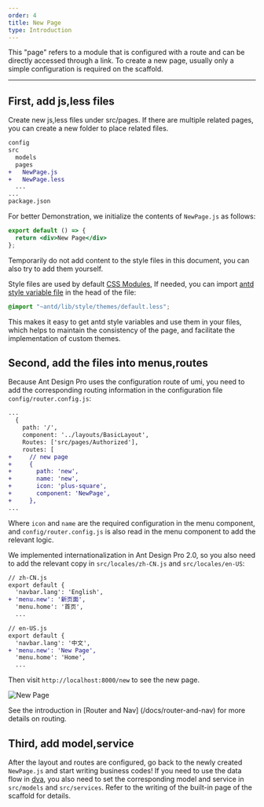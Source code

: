 ```yaml
---
order: 4
title: New Page
type: Introduction
---
```


This "page" refers to a module that is configured with a route and can be directly accessed through a link. To create a new page, usually only a simple configuration is required on the scaffold.

---

## First, add js,less files

Create new js,less files under src/pages. If there are multiple related pages, you can create a new folder to place related files.

```diff
config
src
  models
  pages
+   NewPage.js
+   NewPage.less
  ...
...
package.json
```

For better Demonstration, we initialize the contents of `NewPage.js` as follows:

```jsx
export default () => {
  return <div>New Page</div>
};
```

Temporarily do not add content to the style files in this document, you can also try to add them yourself.

Style files are used by default [CSS Modules](http://www.ruanyifeng.com/blog/2016/06/css_modules.html), If needed, you can import [antd style variable file](https://github.com/ant-design/ant-design/blob/master/components/style/themes/default.less) in the head of the file:

```css
@import "~antd/lib/style/themes/default.less";
```

This makes it easy to get antd style variables and use them in your files, which helps to maintain the consistency of the page, and facilitate the implementation of custom themes.

## Second, add the files into menus,routes

Because Ant Design Pro uses the configuration route of umi, you need to add the corresponding routing information in the configuration file `config/router.config.js`:

```diff
...
  {
    path: '/',
    component: '../layouts/BasicLayout',
    Routes: ['src/pages/Authorized'],
    routes: [
+     // new page
+     {
+       path: 'new',
+       name: 'new',
+       icon: 'plus-square',
+       component: 'NewPage',
+     },
...
```

Where `icon` and `name` are the required configuration in the menu component, and `config/router.config.js` is also read in the menu component to add the relevant logic.

We implemented internationalization in Ant Design Pro 2.0, so you also need to add the relevant copy in `src/locales/zh-CN.js` and `src/locales/en-US`:

```diff
// zh-CN.js
export default {
  'navbar.lang': 'English',
+ 'menu.new': '新页面',
  'menu.home': '首页',
  ...
```

```diff
// en-US.js
export default {
  'navbar.lang': '中文',
+ 'menu.new': 'New Page',
  'menu.home': 'Home',
  ...
```

Then visit `http://localhost:8000/new` to see the new page.

<img alt="New Page" src="https://gw.alipayobjects.com/zos/rmsportal/PNyWCgzHEynHvMSXxSQe.png" />

See the introduction in [Router and Nav] (/docs/router-and-nav) for more details on routing.

## Third, add model,service

After the layout and routes are configured, go back to the newly created `NewPage.js` and start writing business codes! If you need to use the data flow in [dva](https://github.com/dvajs/dva/), you also need to set the corresponding model and service in `src/models` and `src/services`. Refer to the writing of the built-in page of the scaffold for details.
